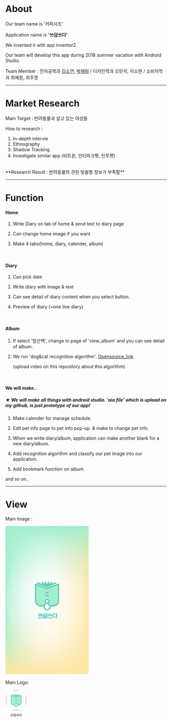# About
Our team name is '커피사조'

Application name is **'쓰담쓰다'**

We invented it with app inventor2.

Our team will develop this app during 2018 summer vacation with Android Studio.

Team Member : 전자공학과 [김소연](https://github.com/soyeon51696), [박재림](https://github.com/ParkJaeRim) / 디자인학과 오민석, 이소현 / 소비자학과 최예원, 최주영 

***

# Market Research

Main Target : 반려동물과 살고 있는 여성들

How to research :
1. In-depth intervie
2. Ethnography 
3. Shadow Tracking
4. Investigate similar app (비트윈, 인터파크펫, 인투펫)
<br>
**Research Result : 반려동물의 관한 맞춤형 정보가 부족함**

***

# Function

#### Home
  
1. Write Diary on tab of home & send text to diary page
  
2. Can change home image if you want

3. Make 4 tabs(home, diary, calender, album) 
<br>

#### Diary

1. Can pick date
  
2. Write diary with image & text

3. Can see detail of diary content when you select button.

4. Preview of diary (=one line diary) 

<br>

#### Album
  
1. If select '밤산책', change to page of 'view_album' and you can see detail of album.

2. We run 'dog&cat recognition algorithm'. [Opensource_link]()

   (upload video on this repository about this algorithm)
<br>

#### We will make..
##### ★ We will make all things with android studio. 'aia file' which is upload on my github, is just prototype of our app!
1. Make calender for manage schedule.

2. Edit pet info page to pet info pop-up. & make to change pet info.

3. When we write diary/album, application can make another blank for a new diary/album.

4. Add recognition algorithm and classify our pet image into our application.

5. Add bookmark function on album. 

  and so on..

***

# View
Main Image :                   

![our main image](./pic/main.jpg)        


Main Logo:
  
![our logo](./pic/icon.png)
